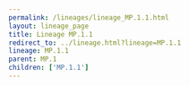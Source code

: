 ```yaml
---
permalink: /lineages/lineage_MP.1.1.html
layout: lineage_page
title: Lineage MP.1.1
redirect_to: ../lineage.html?lineage=MP.1.1
lineage: MP.1.1
parent: MP.1
children: ['MP.1.1']
---
```

